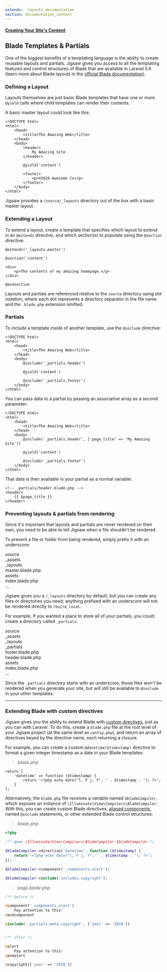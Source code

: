 ```yaml
---
extends: _layouts.documentation
section: documentation_content
---
```


#### [Creating Your Site's Content](/docs/content)
## Blade Templates & Partials

One of the biggest benefits of a templating language is the ability to create reusable layouts and partials. Jigsaw gives you access to all the templating features and control structures of Blade that are available in Laravel 5.6 (learn more about Blade layouts in the [official Blade documentation](https://laravel.com/docs/5.6/blade)).

### Defining a Layout

Layouts themselves are just basic Blade templates that have one or more `@yield` calls where child templates can render their contents.

A basic master layout could look like this:

```
<!DOCTYPE html>
<html>
    <head>
        <title>The Amazing Web</title>
    </head>
    <body>
        <header>
            My Amazing Site
        </header>

        @yield('content')

        <footer>
            <p>©2016 Awesome Co</p>
        </footer>
    </body>
</html>
```

Jigsaw provides a `/source/_layouts` directory out of the box with a basic master layout.

### Extending a Layout

To extend a layout, create a template that specifies which layout to extend in an `@extends` directive, and which section(s) to populate using the `@section` directive:

```
@extends('_layouts.master')

@section('content')

<div>
    <p>The contents of my amazing homepage.</p>
</div>

@endsection
```

Layouts and partials are referenced relative to the `source` directory using _dot notation_, where each dot represents a directory separator in the file name and the `.blade.php` extension omitted.

### Partials

To include a template inside of another template, use the `@include` directive:

```
<!DOCTYPE html>
<html>
    <head>
        <title>The Amazing Web</title>
    </head>
    <body>
        @include('_partials.header')

        @yield('content')

        @include('_partials.footer')
    </body>
</html>
```

You can pass data to a partial by passing an associative array as a second parameter:

```
<!DOCTYPE html>
<html>
    <head>
        <title>The Amazing Web</title>
    </head>
    <body>
        @include('_partials.header', ['page_title' => 'My Amazing Site'])

        @yield('content')

        @include('_partials.footer')
    </body>
</html>
```

That data is then available in your partial as a normal variable:

```
<!-- _partials/header.blade.php -->
<header>
    {{ $page_title }}
</header>
```

### Preventing layouts & partials from rendering

Since it's important that layouts and partials are never rendered on their own, you need to be able to tell Jigsaw when a file shouldn't be rendered.

To prevent a file or folder from being rendered, simply prefix it with an underscore:

<div class="files">
    <div class="folder folder--open">source
        <div class="folder">_assets</div>
        <div class="folder folder--open focus">_layouts
            <div class="file">master.blade.php</div>
        </div>
        <div class="folder">assets</div>
        <div class="file">index.blade.php</div>
    </div>
    <div class="ellipsis">...</div>
</div>

Jigsaw gives you a `/_layouts` directory by default, but you can create any files or directories you need; anything prefixed with an underscore will not be rendered directly to `/build_local`.

For example, if you wanted a place to store all of your partials, you could create a directory called `_partials`:

<div class="files">
    <div class="folder folder--open">source
        <div class="folder">_assets</div>
        <div class="folder">_layouts</div>
        <div class="folder folder--open focus">_partials
            <div class="file">footer.blade.php</div>
            <div class="file">header.blade.php</div>
        </div>
        <div class="folder">assets</div>
        <div class="file">index.blade.php</div>
    </div>
    <div class="ellipsis">...</div>
</div>

Since the `_partials` directory starts with an underscore, those files won't be rendered when you generate your site, but will still be available to `@include` in your other templates.

---

### Extending Blade with custom directives

Jigsaw gives you the ability to extend Blade with [custom directives](https://laravel.com/docs/5.6/blade#extending-blade), just as you can with Laravel. To do this, create a `blade.php` file at the root level of your Jigsaw project (at the same level as `config.php`), and return an array of directives keyed by the directive name, each returning a closure.

For example, you can create a custom `@datetime($timestamp)` directive to format a given integer timestamp as a date in your Blade templates:

> _blade.php_

```
return [
    'datetime' => function ($timestamp) {
        return '<?php echo date("l, F j, Y", ' . $timestamp . '); ?>';
    }
];
```

Alternatively, the `blade.php` file receives a variable named `$bladeCompiler`, which exposes an instance of `\Illuminate\View\Compilers\BladeCompiler`. With this, you can create custom Blade directives, [aliased components](https://laravel.com/docs/5.6/blade#components-and-slots), named `@include` statements, or other extended Blade control structures:

> _blade.php_

```php
<?php

/** @var \Illuminate\View\Compilers\BladeCompiler $bladeCompiler */

$bladeCompiler->directive('datetime', function ($timestamp) {
    return '<?php echo date("l, F j, Y", ' . $timestamp . '); ?>';
});

$bladeCompiler->component('_components.alert');

$bladeCompiler->include('includes.copyright');
```

> _page.blade.php_

```php
/** before */

@component('_components.alert')
    Pay attention to this!
@endcomponent

@include('_partials.meta.copyright', ['year' => '2018'])


/** after */

@alert
    Pay attention to this!
@endalert

@copyright(['year' => '2018'])
```
